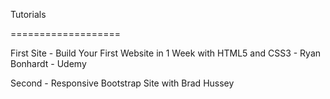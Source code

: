 Tutorials

===================

First Site - Build Your First Website in 1 Week with HTML5 and CSS3 - Ryan Bonhardt - Udemy

Second - Responsive Bootstrap Site with Brad Hussey
